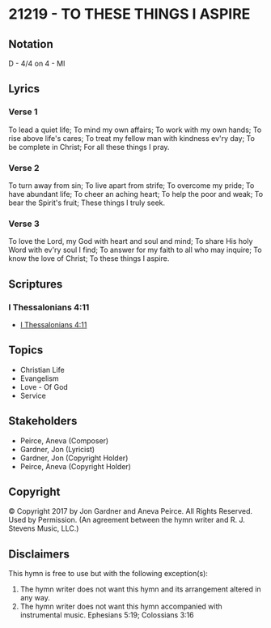 # 21219 - TO THESE THINGS I ASPIRE

## Notation

D - 4/4 on 4 - MI

## Lyrics

### Verse 1

To lead a quiet life; To mind my own affairs; To work with my own hands; To rise above life's cares; To treat my fellow man with kindness ev'ry day; To be complete in Christ; For all these things I pray.

### Verse 2

To turn away from sin; To live apart from strife; To overcome my pride; To have abundant life; To cheer an aching heart; To help the poor and weak; To bear the Spirit's fruit; These things I truly seek. 

### Verse 3

To love the Lord, my God with heart and soul and mind; To share His holy Word with ev'ry soul I find; To answer for my faith to all who may inquire; To know the love of Christ; To these things I aspire.


## Scriptures

### I Thessalonians 4:11

- [I Thessalonians 4:11](https://www.biblegateway.com/passage/?search=I%20Thessalonians%204%3A11)


## Topics

- Christian Life
- Evangelism
- Love - Of God
- Service

## Stakeholders

- Peirce, Aneva (Composer)
- Gardner, Jon (Lyricist)
- Gardner, Jon (Copyright Holder)
- Peirce, Aneva (Copyright Holder)

## Copyright

© Copyright 2017 by Jon Gardner and Aneva Peirce.  All Rights Reserved. Used by Permission.
(An agreement between the hymn writer and R. J. Stevens Music, LLC.)

## Disclaimers

This hymn is free to use but with the following exception(s):
1. The hymn writer does not want this hymn and its arrangement altered in any way.
2. The hymn writer does not want this hymn accompanied with instrumental music.
Ephesians 5:19; Colossians 3:16

